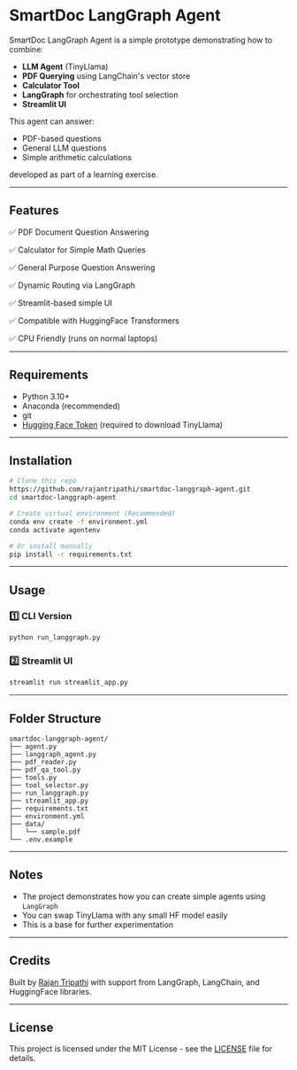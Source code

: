 # SmartDoc LangGraph Agent

SmartDoc LangGraph Agent is a simple prototype demonstrating how to combine:
- **LLM Agent** (TinyLlama)
- **PDF Querying** using LangChain's vector store
- **Calculator Tool**
- **LangGraph** for orchestrating tool selection
- **Streamlit UI**

This agent can answer:
- PDF-based questions
- General LLM questions
- Simple arithmetic calculations

developed as part of a learning exercise.

---

## Features

✅ PDF Document Question Answering

✅ Calculator for Simple Math Queries

✅ General Purpose Question Answering

✅ Dynamic Routing via LangGraph

✅ Streamlit-based simple UI

✅ Compatible with HuggingFace Transformers

✅ CPU Friendly (runs on normal laptops)

---

## Requirements

- Python 3.10+
- Anaconda (recommended)
- git
- [Hugging Face Token](https://huggingface.co/settings/tokens) (required to download TinyLlama)

---

## Installation

```bash
# Clone this repo
https://github.com/rajantripathi/smartdoc-langgraph-agent.git
cd smartdoc-langgraph-agent

# Create virtual environment (Recommended)
conda env create -f environment.yml
conda activate agentenv

# Or install manually
pip install -r requirements.txt
```

---

## Usage

### 1️⃣ CLI Version
```bash
python run_langgraph.py
```

### 2️⃣ Streamlit UI
```bash
streamlit run streamlit_app.py
```

---

## Folder Structure
```
smartdoc-langgraph-agent/
├── agent.py
├── langgraph_agent.py
├── pdf_reader.py
├── pdf_qa_tool.py
├── tools.py
├── tool_selector.py
├── run_langgraph.py
├── streamlit_app.py
├── requirements.txt
├── environment.yml
├── data/
│   └── sample.pdf
└── .env.example
```

---

## Notes
- The project demonstrates how you can create simple agents using `LangGraph`
- You can swap TinyLlama with any small HF model easily
- This is a base for further experimentation

---

## Credits
Built by [Rajan Tripathi](https://github.com/rajantripathi) with support from LangGraph, LangChain, and HuggingFace libraries.

---

## License
This project is licensed under the MIT License - see the [LICENSE](LICENSE) file for details.
